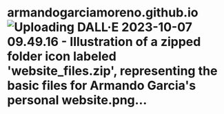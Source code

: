 # armandogarciamoreno.github.io![Uploading DALL·E 2023-10-07 09.49.16 - Illustration of a zipped folder icon labeled 'website_files.zip', representing the basic files for Armando Garcia's personal website.png…]()
